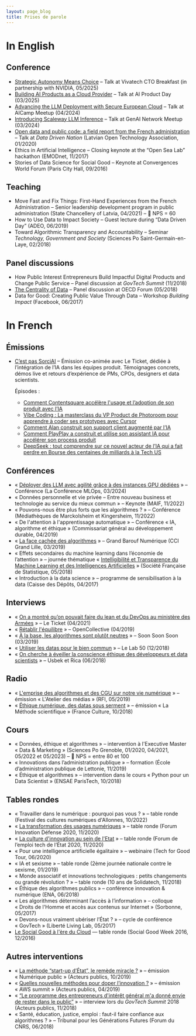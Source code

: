 ```yaml
---
layout: page_blog
title: Prises de parole
---
```


# In English

## Conference
* [Strategic Autonomy Means Choice](https://www.scaleway.com/en/vivatech-cto-vip-breakfast-3/) – Talk at Vivatech CTO Breakfast (in partnership with NVIDIA, 05/2025)
* [Building AI Products as a Cloud Provider](https://www.ai-product-day.com/en/speakers-new/frederic-bardolle-92e11) – Talk at AI Product Day (03/2025)
* [Advancing the LLM Deployment with Secure European Cloud](https://www.aicamp.ai/event/eventdetails/W2024043009) – Talk at AICamp Meetup (04/2024)
* [Introducing Scaleway LLM Inference](https://www.youtube.com/watch?v=iB9WF0I97PQ) – Talk at GenAI Network Meetup (03/2024)
* [Open data and public code: a field report from the French administration](https://youtu.be/zkEDvjen_Kw?t=5288) – Talk at *Data Driven Nation* (Latvian Open Technology Association, 01/2020)  
* Ethics in Artificial Intelligence – Closing keynote at the “Open Sea Lab” hackathon (EMODnet, 11/2017)
* Stories of Data Science for Social Good – Keynote at Convergences World Forum (Paris City Hall, 09/2016)


## Teaching
* Move Fast and Fix Things: First-Hand Experiences from the French Administration – Senior leadership development program in public administration (State Chancellery of Latvia, 04/2021) – 🎯 NPS = 60
* How to Use Data to Impact Society – Guest lecture during “Data Driven Day” (ADEO, 06/2019)
* Toward Algorithmic Transparency and Accountability – Seminar *Technology, Government and Society* (Sciences Po Saint-Germain-en-Laye, 02/2018)


## Panel discussions
* How Public Interest Entrepreneurs Build Impactful Digital Products and Change Public Service – Panel discussion at *GovTech Summit* (11/2018)
* [The Centrality of Data](https://oecd.streamakaci.com/052018/vod/day/2/room/2/hour/14:00/lang/fr) – Panel discussion at OECD Forum (05/2018)
* Data for Good: Creating Public Value Through Data – Workshop *Building Impact* (Facebook, 06/2017)



# In French

## Émissions

* [C’est pas SorciAI](https://www.le-ticket.fr/les-emissions-ticket-product-management-ia/) – Émission co-animée avec Le Ticket, dédiée à l’intégration de l’IA dans les équipes produit. Témoignages concrets, démos live et retours d’expérience de PMs, CPOs, designers et data scientists.

  Épisodes :
  - [Comment Contentsquare accélère l'usage et l’adoption de son produit avec l’IA](https://www.le-ticket.fr/comment-contentsquare-accelere-lusage-et-ladoption-de-son-produit-avec-lia/147141/)
  - [Vibe Coding : La masterclass du VP Product de Photoroom pour apprendre à coder ses prototypes avec Cursor](https://www.le-ticket.fr/vibe-coding-la-masterclass-du-vp-product-de-photoroom-pour-appendre-a-coder-ses-prototypes-avec-cursor/147023/)
  - [Comment Alan construit son support client augmenté par l’IA](https://www.le-ticket.fr/comment-alan-construit-son-support-client-augmente-par-lia/146910/)
  - [Comment PlayPlay a construit et utilise son assistant IA pour accélérer son process produit](https://www.le-ticket.fr/comment-playplay-a-construit-et-utilise-son-assistant-ia-pour-accelerer-son-process-produit/146457/)
  - [DeepSeek : tout comprendre sur ce nouvel acteur de l’IA qui a fait perdre en Bourse des centaines de milliards à la Tech US](https://www.le-ticket.fr/deepseek-ia-cest-pas-sorciai-fred-bardolle/146440/)


## Conférences

* « [Déployer des LLM avec agilité grâce à des instances GPU dédiées](https://conference-mlops.com/speakers/frederic-bardolle/) » – Conférence (La Conférence MLOps, 03/2024)
* « Données personnelle et vie privée – Entre nouveau business et technologie au service du mieux commun » – Keynote (MAIF, 11/2022)
* « Pouvons-nous être plus forts que les algorithmes ? » – Conférence (Médiathèques de Marckolsheim et Kingersheim, 11/2022)
* « De l'attention à l'apprentissage automatique » – Conférence « IA, algorithme et éthique » (Commissariat général au développement durable, 04/2019)
* « [La face cachée des algorithmes](https://youtu.be/17DPl9fGins) » – Grand Barouf Numérique (CCI Grand Lille, 03/2019)
* « Effets secondaires du machine learning dans l’économie de l’attention » – journée thématique « [Intelligibilité et Transparence du Machine Learning et des Intelligences Artificielles](https://www.sfds.asso.fr/fr/malia_machine_learning_et_intelligence_artificielle/630-journee_thematique_intelligibilite_et_transparence_du_machine_learning_et_des_intelligences_ar/) » (Société Française de Statistique, 05/2018)
* « Introduction à la data science » – programme de sensibilisation à la data (Caisse des Dépôts, 04/2017)


## Interviews

* « [On a montré qu’on pouvait faire du lean et du DevOps au ministère des Armées](https://www.le-ticket.fr/frederic-bardolle-cpo-ministere-armees-interview-flash/1659/) » – Le Ticket (04/2021)
* « [Rétablir l'équilibre](https://medium.com/opencollectiveparis/rétablir-léquilibre-a278dcda6795) » – OpenCollective (04/2019)
* « [À la base, les algorithmes sont plutôt neutres](https://www.soonsoonsoon.com/le-monde-de-demain-selon-Frederic-Bardolle) » – Soon Soon Soon (03/2019)
* « [Utiliser les datas pour le bien commun](https://www.lelab50.fr/utiliser-les-datas-pour-le-bien-commun/) » – Le Lab 50 (12/2018)
* « [On cherche à éveiller la conscience éthique des développeurs et data scientists](https://usbeketrica.com/fr/article/on-cherche-a-eveiller-la-conscience-ethique-des-developpeurs-et-data-scientists) » – Usbek et Rica (06/2018)


## Radio

* « [L'emprise des algorithmes et des CGU sur notre vie numérique](http://www.rfi.fr/fr/emission/20190531-emprise-algorithmes-cgu-notre-vie-numerique) » – émission « L'Atelier des médias » (RFI, 05/2019)
* « [Éthique numérique, des datas sous serment](https://www.franceculture.fr/emissions/la-methode-scientifique/ethique-numerique-des-datas-sous-serment) » – émission « La Méthode scientifique » (France Culture, 10/2018)


## Cours

* « Données, éthique et algorithmes » – intervention à l'Executive Master « Data & Marketing » (Sciences Po Grenoble, 01/2020, 04/2021, 05/2022 et 05/2023) – 🎯 NPS = entre 80 et 100
* « Innovations dans l’administration publique » – formation (École d’administration publique de Lettonie, 11/2019)
* « Éthique et algorithmes » – intervention dans le cours « Python pour un Data Scientist » (ENSAE ParisTech, 10/2018)


## Tables rondes

* « Travailler dans le numérique : pourquoi pas vous ? » – table ronde (Festival des cultures numériques d'Allonnes, 10/2022)
* « [La transformation des usages numériques](https://www.youtube.com/watch?v=d7T52DoqGEc) » – table ronde (Forum Innovation Défense 2020, 11/2020)
* « [La culture d'innovation au sein de l'Etat](https://www.dailymotion.com/video/x7xqmsa) » – table ronde (Forum de l’emploi tech de l’État 2020, 11/2020)
* « Pour une intelligence artificielle égalitaire » – webinaire (Tech for Good Tour, 06/2020)
* « IA et sexisme » – table ronde (2ème journée nationale contre le sexisme, 01/2019)
* « Monde associatif et innovations technologiques : petits changements ou grande révolution ? » – table ronde (10 ans de Solidatech, 11/2018)
* « Éthique des algorithmes publics » – conférence innovation & numérique (ENA, 06/2018)
* « Les algorithmes déterminant l’accès à l’information » – colloque « Droits de l'Homme et accès aux contenus sur Internet » (Sorbonne, 05/2017)
* « Devons-nous vraiment ubériser l’État ? » – cycle de conférence « GovTech » (Liberté Living Lab, 05/2017)
* [Le Social Good à l'ère du Cloud](https://www.facebook.com/helloasso/videos/1122013457911262) — table ronde (Social Good Week 2016, 12/2016)


## Autres interventions

* « [La méthode “start-up d’État”, le remède miracle ?](https://www.acteurspublics.fr/webtv/emissions/numerique-public/la-methode-start-up-detat-le-remede-miracle) » – émission « Numérique public » (Acteurs publics, 10/2019)
* « [Quelles nouvelles méthodes pour doper l’innovation ?](https://www.acteurspublics.fr/webtv/emissions/aws-summit/debat-quelles-nouvelles-methodes-pour-doper-linnovation) » – émission « AWS summit » (Acteurs publics, 04/2019)
* « [“Le programme des entrepreneurs d'intérêt général m'a donné envie de rester dans le public”](https://www.acteurspublics.fr/webtv/emissions/sommet-des-govtech/le-programme-des-entrepreneurs-dinteret-general-ma-donne-envie-de-rester-dans-le-public) » – interview lors du _GovTech Summit_ 2018 (Acteurs publics, 11/2018)
* « Santé, éducation, justice, emploi : faut-il faire confiance aux algorithmes ? » – Tribunal pour les Générations Futures (Forum du CNRS, 06/2018)
